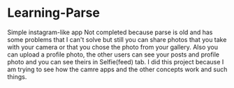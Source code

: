 # Learning-Parse
Simple instagram-like app
Not completed because parse is old and has some problems that I can't solve but still you can share photos that you take with your camera or that you chose the photo from your gallery.
Also you can upload a profile photo, the other users can see your posts and profile photo and you can see theirs in Selfie(feed) tab. 
I did this project because I am trying to see how the camre apps and the other concepts work and such things. 
